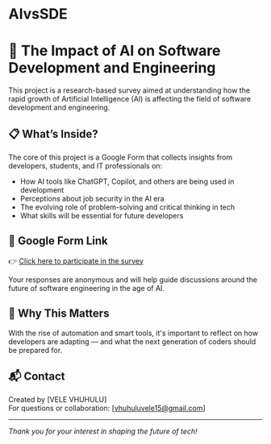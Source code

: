 # AIvsSDE
# 🧠 The Impact of AI on Software Development and Engineering

This project is a research-based survey aimed at understanding how the rapid growth of Artificial Intelligence (AI) is affecting the field of software development and engineering.

## 📋 What’s Inside?
The core of this project is a Google Form that collects insights from developers, students, and IT professionals on:

- How AI tools like ChatGPT, Copilot, and others are being used in development
- Perceptions about job security in the AI era
- The evolving role of problem-solving and critical thinking in tech
- What skills will be essential for future developers

## 🔗 Google Form Link
👉 [Click here to participate in the survey](https://docs.google.com/forms/d/e/1FAIpQLSe-E32UY764C6m-psrDOFW9QDWmCG0C1pzzPh_kr9PMNOnBgw/viewform?usp=header)

Your responses are anonymous and will help guide discussions around the future of software engineering in the age of AI.

## 🧩 Why This Matters
With the rise of automation and smart tools, it's important to reflect on how developers are adapting — and what the next generation of coders should be prepared for.

## 📬 Contact
Created by [VELE VHUHULU]  
For questions or collaboration: [vhuhuluvele15@gmail.com]

---

*Thank you for your interest in shaping the future of tech!*
